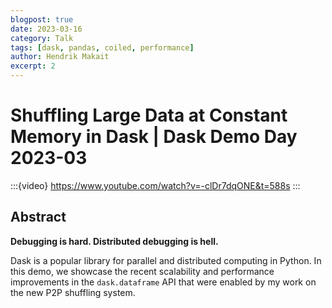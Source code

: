 ```yaml
---
blogpost: true
date: 2023-03-16
category: Talk
tags: [dask, pandas, coiled, performance]
author: Hendrik Makait
excerpt: 2
---
```

# Shuffling Large Data at Constant Memory in Dask | Dask Demo Day 2023-03 

:::{video} https://www.youtube.com/watch?v=-clDr7dqONE&t=588s
:::

## Abstract

**Debugging is hard. Distributed debugging is hell.**

Dask is a popular library for parallel and distributed computing in Python.
In this demo, we showcase the recent scalability and performance improvements in the `dask.dataframe` API that were enabled by my work on the new P2P shuffling system.
